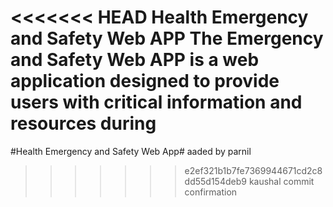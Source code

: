 <<<<<<< HEAD
Health Emergency and Safety Web APP
The Emergency and Safety Web APP is a web application designed to provide users with critical information and resources during
=======
#Health Emergency and Safety Web App#
aaded by parnil
>>>>>>> e2ef321b1b7fe7369944671cd2c8dd55d154deb9
kaushal commit confirmation
